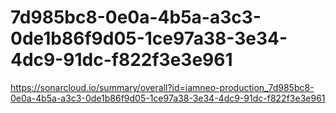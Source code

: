 # 7d985bc8-0e0a-4b5a-a3c3-0de1b86f9d05-1ce97a38-3e34-4dc9-91dc-f822f3e3e961
https://sonarcloud.io/summary/overall?id=iamneo-production_7d985bc8-0e0a-4b5a-a3c3-0de1b86f9d05-1ce97a38-3e34-4dc9-91dc-f822f3e3e961
